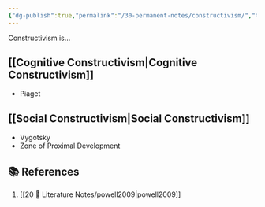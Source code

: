 ```yaml
---
{"dg-publish":true,"permalink":"/30-permanent-notes/constructivism/","title":"Constructivism","tags":["🪴"],"noteIcon":"","created":"2024.08.30 17:33","updated":"2024.09.09 16:17"}
---
```



Constructivism is...

## [[Cognitive Constructivism\|Cognitive Constructivism]]

-   Piaget

## [[Social Constructivism\|Social Constructivism]]

-   Vygotsky
-   Zone of Proximal Development

## 📚 References

1. [[20 📑 Literature Notes/powell2009\|powell2009]]
